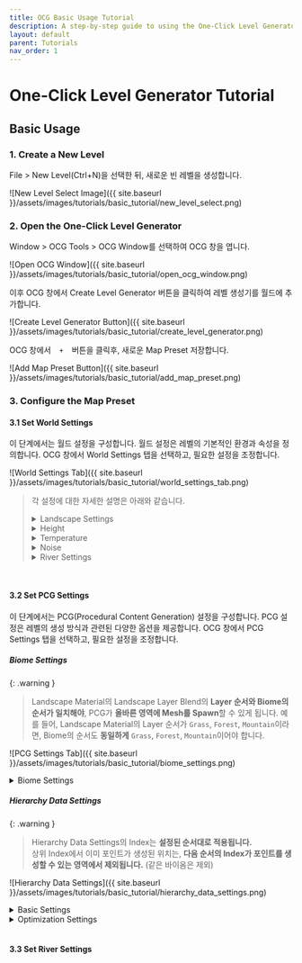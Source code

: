 ```yaml
---
title: OCG Basic Usage Tutorial
description: A step-by-step guide to using the One-Click Level Generator plugin.
layout: default
parent: Tutorials
nav_order: 1
---
```


# One-Click Level Generator Tutorial


## Basic Usage

### 1. Create a New Level

File > New Level(Ctrl+N)을 선택한 뒤, 새로운 빈 레벨을 생성합니다.

![New Level Select Image]({{ site.baseurl }}/assets/images/tutorials/basic_tutorial/new_level_select.png)

### 2. Open the One-Click Level Generator

Window > OCG Tools > OCG Window를 선택하여 OCG 창을 엽니다.

![Open OCG Window]({{ site.baseurl }}/assets/images/tutorials/basic_tutorial/open_ocg_window.png)

이후 OCG 창에서 Create Level Generator 버튼을 클릭하여 레벨 생성기를 월드에 추가합니다.

![Create Level Generator Button]({{ site.baseurl }}/assets/images/tutorials/basic_tutorial/create_level_generator.png)

OCG 창에서 `ㅤ+ㅤ` 버튼을 클릭후, 새로운 Map Preset 저장합니다.

![Add Map Preset Button]({{ site.baseurl }}/assets/images/tutorials/basic_tutorial/add_map_preset.png)

### 3. Configure the Map Preset

#### 3.1 Set World Settings

이 단계에서는 월드 설정을 구성합니다. 월드 설정은 레벨의 기본적인 환경과 속성을 정의합니다. OCG 창에서 World Settings 탭을 선택하고, 필요한 설정을 조정합니다.

![World Settings Tab]({{ site.baseurl }}/assets/images/tutorials/basic_tutorial/world_settings_tab.png)

<!-- TODO: @hans4809 @clairhardt98 여기 TODO부분 지우고 설명을 채워주시면 될 것 같습니다. 한국어로 적어도 딱히 상관 없을 듯 합니다. -->

> 각 설정에 대한 자세한 설명은 아래와 같습니다.
> <details markdown="1">
>   <summary>Landscape Settings</summary>
> 
> | Property Name                     | Description                                                                                                                                                                        |
> | :------------------------------- | :--------------------------------------------------------------------------------------------------------------------------------------------------------------------------------- |
> | Landscape Region Kilometer       | TODO                                                                                                                                                                               |
> | World Partition Grid Size        | TODO                                                                                                                                                                               |
> | World Partition Region Size      | TODO                                                                                                                                                                               |
> | Landscape Scale                  | Controls the size of the landscape by adjusting the Landscape Actor's scale.                                                                                                       |
> | Apply Scale To Noise             | When enabled, modifying the LandscapeScale will also alter the terrain's shape.                                                                                                    |
> | Biome Blend Radius               | Sets the blending radius in pixels between different biomes.                                                                                                                       |
> | Water Blend Radius               | Sets the blending radius in pixels between water and other biomes.                                                                                                                 |
> | Landscape Quads Per Section      | Specifies the number of quads per landscape section, which is the base unit for LOD transitions.                                                                                   |
> | Landscape Sections Per Component | Defines the number of sections per landscape component. This, combined with the section size, determines the overall size of a component, the base unit for rendering and culling. |
> | Landscape Component Count        | Sets the number of components in the X and Y axes, which defines the total size of the landscape.                                                                                  |
> | Map Resolution                   | The resolution of the landscape and its associated generation maps in the X and Y directions.                                                                                      |
> | Landscape Material               | The material to be applied to the landscape.                                                                                                                                       |
> 
> </details>
> 
> <details markdown="1">
>   <summary>Height</summary>
> 
> | Property Name | Description                                                                      |
> | :----------- | :------------------------------------------------------------------------------- |
> | Min Height   | The minimum possible height for the landscape.                                   |
> | Max Height   | The maximum possible height for the landscape.                                   |
> | Sea Level    | Determines the sea level, ranging from 0 (minimum height) to 1 (maximum height). |
> 
> </details>
> 
> <details markdown="1">
>   <summary>Temperature</summary>
> 
> | Property Name | Description                                         |
> | :----------- | :-------------------------------------------------- |
> | Min Temp     | The minimum possible temperature for the landscape. |
> | Max Temp     | The maximum possible temperature for the landscape. |
> 
> </details>
> 
> <details markdown="1">
>   <summary>Noise</summary>
> 
> | Property Name            | Description                                                           |
> | :---------------------- | :-------------------------------------------------------------------- |
> | Continent Noise Scale   | Controls the frequency of mountain generation.                        |
> | Terrain Noise Scale     | Controls the frequency of mountain generation.                        |
> | Temperature Noise Scale | Controls how frequently the temperature changes across the landscape. |
> 
> </details>
> 
> <details markdown="1">
>   <summary>River Settings</summary>
> 
> | Property Name                       | Description                                                                                                                                        |
> | :--------------------------------- | :------------------------------------------------------------------------------------------------------------------------------------------------- |
> | Generate River                     | Enables river generation. If checked, additional river settings will become available.                                                             |
> | River Count                        | The total number of rivers to generate.                                                                                                            |
> | River Source Elevation Ratio       | Sets the river's starting elevation. A value of 1.0 starts the river at the highest point, while 0.5 starts it at the mid-height of the landscape. |
> | River Spine Simplify Epsilon       | Controls the simplification intensity for the river's path. A higher value results in a straighter path.                                           |
> | River Width Base Value             | The base value for the river's width. The RiverWidthCurve is normalized and multiplied by this value to determine the final width.                 |
> | River Depth Base Value             | The base value for the river's depth. The RiverDepthCurve is normalized and multiplied by this value to determine the final depth.                 |
> | River Velocity Base Value          | The base value for the river's velocity. The RiverVelocityCurve is normalized and multiplied by this value to determine the final velocity.        |
> | River Width Min                    | The minimum width of the river. This value is added to the calculated width.                                                                       |
> | River Depth Min                    | The minimum depth of the river. This value is added to the calculated depth.                                                                       |
> | River Velocity Min                 | The minimum velocity of the river. This value is added to the calculated velocity.                                                                 |
> | River Width Curve                  | A curve that defines the river's width along its length. The X-axis is the distance from the source, and the Y-axis is the width.                  |
> | River Depth Curve                  | A curve that defines the river's depth along its length. The X-axis is the distance from the source, and the Y-axis is the depth.                  |
> | River Velocity Curve               | A curve that defines the river's velocity along its length. The X-axis is the distance from the source, and the Y-axis is the velocity.            |
> | River Water Material               | 강의 물을 표현하는데 사용되는 머티리얼입니다. WaterBodyRiver액터에 적용됩니다.|
> | River Water Static Mesh Material   | 강의 물을 표현하는데 사용되는 스태틱 메시의 머티리얼입니다. WaterBodyRiver액터에 적용됩니다.|
> | River To Lake Transition Material  | 강이 WaterBodyLake 액터와 오버랩될 때 적용되는 머티리얼입니다. WaterBodyRiver액터에 적용됩니다. |
> | River To Ocean Transition Material | 강이 WaterBodyOcean 액터와 오버랩될 때 적용되는 머티리얼입니다. WaterBodyRiver액터에 적용됩니다.|
> 
> </details>

<br>

#### 3.2 Set PCG Settings

이 단계에서는 PCG(Procedural Content Generation) 설정을 구성합니다. PCG 설정은 레벨의 생성 방식과 관련된 다양한 옵션을 제공합니다. OCG 창에서 PCG Settings 탭을 선택하고, 필요한 설정을 조정합니다.

##### Biome Settings

{: .warning }
> Landscape Material의 Landscape Layer Blend의 **Layer 순서와 Biome의 순서가 일치해야**, PCG가 **올바른 영역에 Mesh를 Spawn**할 수 있게 됩니다.
> 예를 들어, Landscape Material의 Layer 순서가 `Grass`, `Forest`, `Mountain`이라면, Biome의 순서도 **동일하게** `Grass`, `Forest`, `Mountain`이어야 합니다.

![PCG Settings Tab]({{ site.baseurl }}/assets/images/tutorials/basic_tutorial/biome_settings.png)

<details markdown="1">
  <summary>Biome Settings</summary>

| Property Name  | Description                                                                                                                     |
| :------------- | :------------------------------------------------------------------------------------------------------------------------------ |
| Biome Name     | The name of the biome. This is used to identify the biome in the system.                                                        |
| Temperature    | The temperature of the biome, which can affect the types of vegetation and terrain features generated.                          |
| Humidity       | The humidity level of the biome, influencing water features and vegetation density.                                             |
| Weight         | The weight of the biome in the overall generation process. Higher weights increase the likelihood of this biome being selected. |
| Mountain Ratio | The ratio of mountains in the biome, affecting the terrain's elevation and features.                                            |

</details>

##### Hierarchy Data Settings

{: .warning }
> Hierarchy Data Settings의 Index는 **설정된 순서대로 적용됩니다.**  
> 상위 Index에서 이미 포인트가 생성된 위치는, **다음 순서의 Index가 포인트를 생성할 수 있는 영역에서 제외됩니다.** (같은 바이옴은 제외)

![Hierarchy Data Settings]({{ site.baseurl }}/assets/images/tutorials/basic_tutorial/hierarchy_data_settings.png)

<details markdown="1">
  <summary>Basic Settings</summary>

| Property Name                 | Description                                                                                                                                                                                             |
| :---------------------------- | :------------------------------------------------------------------------------------------------------------------------------------------------------------------------------------------------------ |
| Biome Name                    | Biome의 이름입니다. 이 이름은 시스템에서 Biome을 식별하는 데 사용됩니다.                                                                                                                                |
| Selected Landscape Layer Name | 선택된 Landscape Layer의 이름입니다. 이 Layer에 Biome이 적용됩니다. <br> 만약 `None`일 경우 Biome Name이 잘못되었거나, Landscape Material을 설정하지 않은 경우입니다.                                   |
| Seed                          | 랜덤 시드를 설정합니다. <br> 이 값은 Biome의 Mesh가 Spawn될 때, 랜덤성을 결정합니다. <br> 동일한 Seed를 사용하면, 동일한 결과를 얻을 수 있습니다.                                                       |
| Blendig Ratio                 | Biome의 블렌딩 비율입니다. 이 값은 Biome과 Biome 사이 경계를 얼마나 부드럽게 할지를 결정합니다. <br> 0.0은 경계가 뚜렷하고, 1.0은 완전히 블렌딩됩니다.                                                  |
| Points Per Square Meter       | Biome의 Mesh가 Spawn되는 영역의 크기를 결정합니다. <br> 이 값은 Biome의 Mesh가 얼마나 세밀하게 Spawn될지를 결정합니다. <br> 예를 들어, 10이면 1제곱미터당 10개의 포인트가 생성됩니다.                   |
| Looseness                     | Biome의 Mesh가 Spawn되는 영역의 느슨함을 결정합니다.                                                                                                                                                    |
| Point Extents                 | Mesh가 Spawn될 영역의 크기를 결정합니다. <br> 이 값은 Point의 개수 계산에 영향을 미치며, Mesh가 Spawn될 영역의 크기를 결정합니다. <br> 예를 들어, 100이면 100x100 제곱미터의 영역에 Mesh가 Spawn됩니다. |
| Point Steepness               | Mesh가 Spawn될 때, 다른 Point와 얼만큼 떨어질 지 결정합니다. <br> 이 값이 높을수록 Mesh가 더 멀리 떨어져 Spawn됩니다.                                                                                   |
| Slope Limits                  | Mesh가 Spawn될 수 있는 경사의 범위를 결정합니다. <br> 예를 들어, Min Angle이 0°이고 Max Angle이 45°이면, 0°에서 45° 사이의 경사에서만 Mesh가 Spawn됩니다.                                               |
| Transform Point               | Point의 Transform을 결정합니다. <br> 이 값은 Mesh가 Spawn될 때, Mesh의 위치, 회전, 크기를 결정합니다.                                                                                                   |
| Pruning Overlapped Points     | Overlapped Points를 제거할지 여부를 결정합니다.                                                                                                                                                         |
| Meshes                        | Spawn할 Mesh를 선택합니다. <br> 이 값은 Biome의 Mesh가 Spawn될 때, 사용할 Mesh를 결정합니다. <br> 여러 개의 Mesh를 선택할 수 있으며, 랜덤하게 선택됩니다.                                               |
| Point Debug Color             | Point의 디버그 색상을 설정합니다. <br> 이 값은 Point가 Spawn될 때, 디버그 색상을 결정합니다. <br> 이 값을 사용하면, Point의 위치를 시각적으로 확인할 수 있습니다.                                       |

</details>

<details markdown="1">
  <summary>Optimization Settings</summary>

| Property Name                  | Description                                                                                                                                                                                                                                              |
| :----------------------------- | :------------------------------------------------------------------------------------------------------------------------------------------------------------------------------------------------------------------------------------------------------- |
| WPO Disable Distance           | WPO(World Position Offset)를 비활성화할 거리를 결정합니다. <br> 이 값은 Mesh가 Spawn될 때, WPO가 적용되지 않는 거리를 결정합니다. <br> 예를 들어, 1000이면 1000미터 이상 떨어진 곳에서는 WPO가 적용되지 않습니다.                                        |
| Start Cull Distance            | Start Cull Distance를 설정합니다.                                                                                                                                                                                                                        |
| End Cull Distance              | End Cull Distance를 설정합니다. <br> 이 값은 Mesh가 Spawn된 후, 얼마나 멀리 떨어진 곳에서 Cull되는지를 결정합니다. <br> 예를 들어, Start Cull Distance가 1000이고 End Cull Distance가 2000이면, 1000미터 이상 떨어진 곳에서는 Mesh가 보이지 않게 됩니다. |
| Affect Distance Field Lighting | Distance Field Lighting에 영향을 줄지 여부를 결정합니다. <br> 이 값을 활성화하면, Mesh가 Distance Field Lighting에 영향을 미치게 됩니다. <br> 이 값은 성능에 영향을 줄 수 있으므로, 필요할 때만 활성화하는 것이 좋습니다.                                |
| Execute on GPU                 | GPU에서 실행할지 여부를 결정합니다. <br> 이 값을 활성화하면, Mesh가 GPU에서 생성됩니다.                                                                                                                                                                  |

</details>

<br>

#### 3.3 Set River Settings

<!-- TODO: 강 만드는 방법 -->
